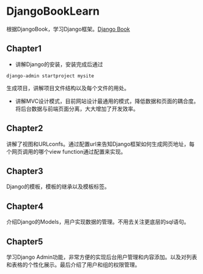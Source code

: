 # DjangoBookLearn
根据DjangoBook，学习Django框架。[Django Book](http://djangobook.com/the-django-book/)

## Chapter1

- 讲解Django的安装，安装完成后通过

```
django-admin startproject mysite
```

生成项目，讲解项目文件结构以及每个文件的用处。

- 讲解MVC设计模式，目前网站设计最通用的模式，降低数据和页面的耦合度。将后台数据与前端页面分离，大大增加了开发效率。

## Chapter2

 讲解了视图和URLconfs。通过配置url来告知Django框架如何生成网页地址，每个网页调用的哪个view function通过配置来实现。

## Chapter3

Django的模板，模板的继承以及模板标签。

## Chapter4

介绍Django的Models，用户实现数据的管理。不用去关注更底层的sql语句。

## Chapter5
学习Django Admin功能，非常方便的实现后台用户管理和内容添加。以及对列表和表格的个性化展示。最后介绍了用户和组的权限管理。
